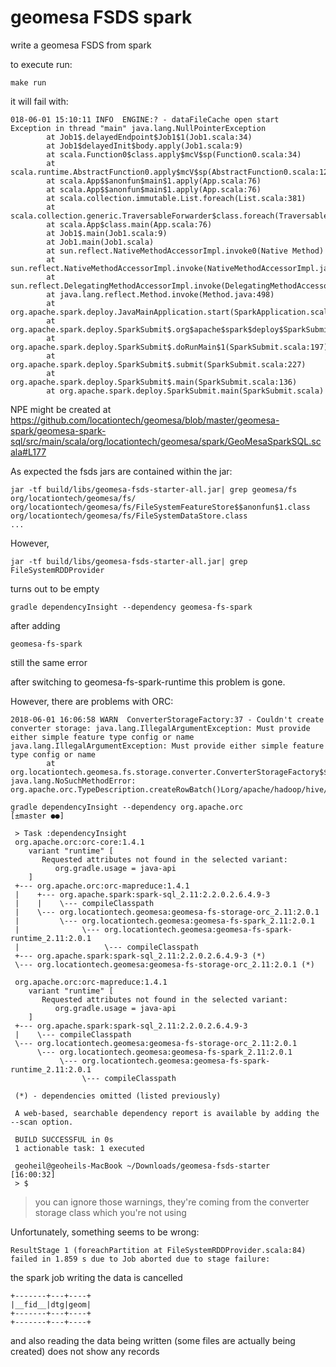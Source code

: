 # geomesa FSDS spark

write a geomesa FSDS from spark

to execute run:
```
make run
```

it will fail with:
```
018-06-01 15:10:11 INFO  ENGINE:? - dataFileCache open start
Exception in thread "main" java.lang.NullPointerException
        at Job1$.delayedEndpoint$Job1$1(Job1.scala:34)
        at Job1$delayedInit$body.apply(Job1.scala:9)
        at scala.Function0$class.apply$mcV$sp(Function0.scala:34)
        at scala.runtime.AbstractFunction0.apply$mcV$sp(AbstractFunction0.scala:12)
        at scala.App$$anonfun$main$1.apply(App.scala:76)
        at scala.App$$anonfun$main$1.apply(App.scala:76)
        at scala.collection.immutable.List.foreach(List.scala:381)
        at scala.collection.generic.TraversableForwarder$class.foreach(TraversableForwarder.scala:35)
        at scala.App$class.main(App.scala:76)
        at Job1$.main(Job1.scala:9)
        at Job1.main(Job1.scala)
        at sun.reflect.NativeMethodAccessorImpl.invoke0(Native Method)
        at sun.reflect.NativeMethodAccessorImpl.invoke(NativeMethodAccessorImpl.java:62)
        at sun.reflect.DelegatingMethodAccessorImpl.invoke(DelegatingMethodAccessorImpl.java:43)
        at java.lang.reflect.Method.invoke(Method.java:498)
        at org.apache.spark.deploy.JavaMainApplication.start(SparkApplication.scala:52)
        at org.apache.spark.deploy.SparkSubmit$.org$apache$spark$deploy$SparkSubmit$$runMain(SparkSubmit.scala:879)
        at org.apache.spark.deploy.SparkSubmit$.doRunMain$1(SparkSubmit.scala:197)
        at org.apache.spark.deploy.SparkSubmit$.submit(SparkSubmit.scala:227)
        at org.apache.spark.deploy.SparkSubmit$.main(SparkSubmit.scala:136)
        at org.apache.spark.deploy.SparkSubmit.main(SparkSubmit.scala)

```
NPE might be created at https://github.com/locationtech/geomesa/blob/master/geomesa-spark/geomesa-spark-sql/src/main/scala/org/locationtech/geomesa/spark/GeoMesaSparkSQL.scala#L177

As expected the fsds jars are contained within the jar:

```
jar -tf build/libs/geomesa-fsds-starter-all.jar| grep geomesa/fs
org/locationtech/geomesa/fs/
org/locationtech/geomesa/fs/FileSystemFeatureStore$$anonfun$1.class
org/locationtech/geomesa/fs/FileSystemDataStore.class
...
```

However,
```
jar -tf build/libs/geomesa-fsds-starter-all.jar| grep FileSystemRDDProvider
```
turns out to be empty
```
gradle dependencyInsight --dependency geomesa-fs-spark
```
after adding
```
geomesa-fs-spark
```
still the same error

after switching to geomesa-fs-spark-runtime this problem is gone.


However, there are problems with ORC:
```
2018-06-01 16:06:58 WARN  ConverterStorageFactory:37 - Couldn't create converter storage: java.lang.IllegalArgumentException: Must provide either simple feature type config or name
java.lang.IllegalArgumentException: Must provide either simple feature type config or name
        at org.locationtech.geomesa.fs.storage.converter.ConverterStorageFactory$$anonfun
java.lang.NoSuchMethodError: org.apache.orc.TypeDescription.createRowBatch()Lorg/apache/hadoop/hive/ql/exec/vector/VectorizedRowBatch
```

```
gradle dependencyInsight --dependency org.apache.orc                                                                                                                                                                                                [±master ●●]
 
 > Task :dependencyInsight
 org.apache.orc:orc-core:1.4.1
    variant "runtime" [
       Requested attributes not found in the selected variant:
          org.gradle.usage = java-api
    ]
 +--- org.apache.orc:orc-mapreduce:1.4.1
 |    +--- org.apache.spark:spark-sql_2.11:2.2.0.2.6.4.9-3
 |    |    \--- compileClasspath
 |    \--- org.locationtech.geomesa:geomesa-fs-storage-orc_2.11:2.0.1
 |         \--- org.locationtech.geomesa:geomesa-fs-spark_2.11:2.0.1
 |              \--- org.locationtech.geomesa:geomesa-fs-spark-runtime_2.11:2.0.1
 |                   \--- compileClasspath
 +--- org.apache.spark:spark-sql_2.11:2.2.0.2.6.4.9-3 (*)
 \--- org.locationtech.geomesa:geomesa-fs-storage-orc_2.11:2.0.1 (*)
 
 org.apache.orc:orc-mapreduce:1.4.1
    variant "runtime" [
       Requested attributes not found in the selected variant:
          org.gradle.usage = java-api
    ]
 +--- org.apache.spark:spark-sql_2.11:2.2.0.2.6.4.9-3
 |    \--- compileClasspath
 \--- org.locationtech.geomesa:geomesa-fs-storage-orc_2.11:2.0.1
      \--- org.locationtech.geomesa:geomesa-fs-spark_2.11:2.0.1
           \--- org.locationtech.geomesa:geomesa-fs-spark-runtime_2.11:2.0.1
                \--- compileClasspath
 
 (*) - dependencies omitted (listed previously)
 
 A web-based, searchable dependency report is available by adding the --scan option.
 
 BUILD SUCCESSFUL in 0s
 1 actionable task: 1 executed
                                                                                                                                                                                                                                                                      
 geoheil@geoheils-MacBook ~/Downloads/geomesa-fsds-starter                                                                                                                                                                                                 [16:00:32] 
 > $                                                                                        
```


> you can ignore those warnings, they're coming from the converter storage class
  which you're not using
  
Unfortunately, something seems to be wrong:
```
ResultStage 1 (foreachPartition at FileSystemRDDProvider.scala:84) failed in 1.859 s due to Job aborted due to stage failure:
```
the spark job writing the data is cancelled
```
+-------+---+----+
|__fid__|dtg|geom|
+-------+---+----+
+-------+---+----+

```
and also reading the data being written (some files are actually being created) does not show any records
